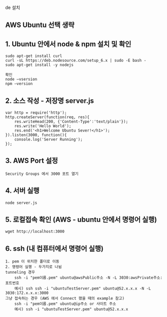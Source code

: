 
de 설치

## AWS Ubuntu 선택 생략

## 1. Ubuntu 안에서 node & npm 설치 및 확인
	sudo apt-get install curl
	curl -sL https://deb.nodesource.com/setup_6.x | sudo -E bash -
	sudo apt-get install -y nodejs

	확인
	node —vsersion
	npm —version

## 2. 소스 작성 - 저장명 server.js
	var http = require('http');
    http.createServer(function(req, res){
        res.writeHead(200, {'Content-Type':'text/plain'});
        res.write('Hello World');
        res.end('<h1>Welcome Ubuntu Sever!</h1>');
    }).listen(3000, function(){
        console.log('Server Running');
    });
    
## 3. AWS Port 설정
	Security Groups 에서 3000 포트 열기
    
## 4. 서버 실행
	node server.js

## 5. 로컬접속 확인 (AWS - ubuntu 안에서 명령어 실행)
	wget http://localhost:3000

## 6. ssh (내 컴퓨터에서 명령어 실행)
	1. pem 이 위치한 폴더로 이동
	2. 명령어 실행 - 두가지로 나뉨
	tunneling 경우
		ssh -i "pem이름.pem" ubuntu@awsPublic주소 -N -L 3030:awsPrivate주소:포트번호
        예시) ssh ssh -i "ubuntuTestServer.pem" ubuntu@52.x.x.x -N -L 3030:172.x.x.x:3000
    그냥 접속하는 경우 (AWS 에서 Connect 했을 때의 example 참고)
    	ssh -i "pem이름.pem" ubuntu@ip주소 or 사이트 주소
        예시) ssh -i "ubuntuTestServer.pem" ubuntu@52.x.x.x
